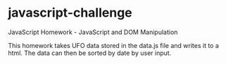 # javascript-challenge
JavaScript Homework - JavaScript and DOM Manipulation

This homework takes UFO data stored in the data.js file and writes it to a html. The data can then be sorted by date by user input.
